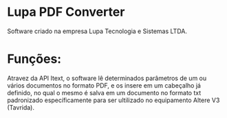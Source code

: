 # Lupa PDF Converter


Software criado na empresa Lupa Tecnologia e Sistemas LTDA.


# Funções:

Atravez da API Itext, o software lê determinados parâmetros de um ou vários documentos no formato PDF, e os insere em um cabeçalho já definido, no qual o mesmo é salva em um documento no formato txt padronizado específicamente para ser ultilizado no equipamento Altere V3 (Tavrida).
